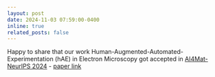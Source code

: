 ```yaml
---
layout: post
date: 2024-11-03 07:59:00-0400
inline: true
related_posts: false
---
```


Happy to share that our work Human-Augmented-Automated-Experimentation (hAE) in Electron Microscopy got accepted in [AI4Mat-NeurIPS 2024](https://sites.google.com/view/ai4mat) - [paper link](https://openreview.net/forum?id=AB4EuiXkAr)